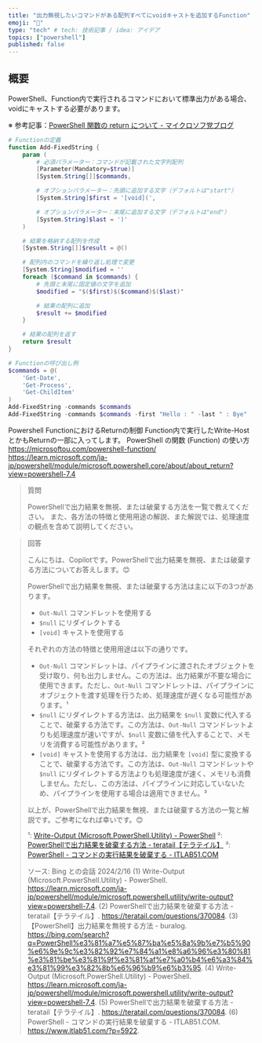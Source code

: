 ```yaml
---
title: "出力無視したいコマンドがある配列すべてにvoidキャストを追加するFunction"
emoji: "🚂"
type: "tech" # tech: 技術記事 / idea: アイデア
topics: ["powershell"]
published: false
---
```

## 概要

PowerShell、Function内で実行されるコマンドにおいて標準出力がある場合、
voidにキャストする必要があります。

※ 参考記事：[PowerShell 関数の return について - マイクロソフ党ブログ](https://microsoftou.com/powershell-function/#toc7)

```powershell
# Functionの定義
function Add-FixedString {
    param (
        # 必須パラメーター：コマンドが記載された文字列配列
        [Parameter(Mandatory=$true)]
        [System.String[]]$commands,

        # オプションパラメーター：先頭に追加する文字（デフォルトは"start"）
        [System.String]$first = '[void](',

        # オプションパラメーター：末尾に追加する文字（デフォルトは"end"）
        [System.String]$last = ')'
    )

    # 結果を格納する配列を作成
    [System.String[]]$result = @()

    # 配列内のコマンドを繰り返し処理で変更
    [System.String]$modified = ''
    foreach ($command in $commands) {
        # 先頭と末尾に固定値の文字を追加
        $modified = "$($first)$($command)$($last)"

        # 結果の配列に追加
        $result += $modified
    }

    # 結果の配列を返す
    return $result
}

# Functionの呼び出し例
$commands = @(
    'Get-Date',
    'Get-Process',
    'Get-ChildItem'
)
Add-FixedString -commands $commands
Add-FixedString -commands $commands -first "Hello : " -last " : Bye"
```

Powershell FunctionにおけるReturnの制御
Function内で実行したWrite-HostとかもReturnの一部に入ってします。
PowerShell の関数 (Function) の使い方 https://microsoftou.com/powershell-function/
https://learn.microsoft.com/ja-jp/powershell/module/microsoft.powershell.core/about/about_return?view=powershell-7.4

> 質問
> 
> PowerShellで出力結果を無視、または破棄する方法を一覧で教えてください。
> また、各方法の特徴と使用用途の解説、また解説では、処理速度の観点を含めて説明してください。

> 回答
> 
> こんにちは、Copilotです。PowerShellで出力結果を無視、または破棄する方法についてお答えします。😊
> 
> PowerShellで出力結果を無視、または破棄する方法は主に以下の3つがあります。
> 
> - `Out-Null` コマンドレットを使用する
> - `$null` にリダイレクトする
> - `[void]` キャストを使用する
> 
> それぞれの方法の特徴と使用用途は以下の通りです。
> 
> - `Out-Null` コマンドレットは、パイプラインに渡されたオブジェクトを受け取り、何も出力しません。この方法は、出力結果が不要な場合に使用できます。ただし、`Out-Null` コマンドレットは、パイプラインにオブジェクトを渡す処理を行うため、処理速度が遅くなる可能性があります。¹
> - `$null` にリダイレクトする方法は、出力結果を `$null` 変数に代入することで、破棄する方法です。この方法は、`Out-Null` コマンドレットよりも処理速度が速いですが、`$null` 変数に値を代入することで、メモリを消費する可能性があります。²
> - `[void]` キャストを使用する方法は、出力結果を `[void]` 型に変換することで、破棄する方法です。この方法は、`Out-Null` コマンドレットや `$null` にリダイレクトする方法よりも処理速度が速く、メモリも消費しません。ただし、この方法は、パイプラインに対応していないため、パイプラインを使用する場合は適用できません。³
> 
> 以上が、PowerShellで出力結果を無視、または破棄する方法の一覧と解説です。ご参考になれば幸いです。😊
> 
> ¹: [Write-Output (Microsoft.PowerShell.Utility) - PowerShell](^1^)
> ²: [PowerShellで出力結果を破棄する方法 - teratail【テラテイル】](^2^)
> ³: [PowerShell - コマンドの実行結果を破棄する - ITLAB51.COM](^4^)
> 
> ソース: Bing との会話 2024/2/16
> (1) Write-Output (Microsoft.PowerShell.Utility) - PowerShell. https://learn.microsoft.com/ja-jp/powershell/module/microsoft.powershell.utility/write-output?view=powershell-7.4.
> (2) PowerShellで出力結果を破棄する方法 - teratail【テラテイル】. https://teratail.com/questions/370084.
> (3) 【PowerShell】出力結果を無視する方法 - buralog. https://bing.com/search?q=PowerShell%e3%81%a7%e5%87%ba%e5%8a%9b%e7%b5%90%e6%9e%9c%e3%82%92%e7%84%a1%e8%a6%96%e3%80%81%e3%81%be%e3%81%9f%e3%81%af%e7%a0%b4%e6%a3%84%e3%81%99%e3%82%8b%e6%96%b9%e6%b3%95.
> (4) Write-Output (Microsoft.PowerShell.Utility) - PowerShell. https://learn.microsoft.com/ja-jp/powershell/module/microsoft.powershell.utility/write-output?view=powershell-7.4.
> (5) PowerShellで出力結果を破棄する方法 - teratail【テラテイル】. https://teratail.com/questions/370084.
> (6) PowerShell - コマンドの実行結果を破棄する - ITLAB51.COM. https://www.itlab51.com/?p=5922.
